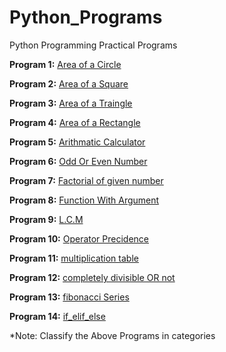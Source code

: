 # Python_Programs
Python Programming Practical Programs 

**Program 1:** [Area of a Circle](https://github.com/imprasadpatil/Python_Programs/blob/main/Area%20of%20Circle)

**Program 2:** [Area of a Square](https://github.com/imprasadpatil/Python_Programs/blob/main/Area%20of%20Squre)

**Program 3:** [Area of a Traingle](https://github.com/imprasadpatil/Python_Programs/blob/main/Area%20of%20Trangle)

**Program 4:** [Area of a Rectangle](https://github.com/imprasadpatil/Python_Programs/blob/main/Area%20of%20rectrangle)

**Program 5:** [Arithmatic Calculator](https://github.com/imprasadpatil/Python_Programs/blob/main/Arithmetic%20Calutator)

**Program 6:** [Odd Or Even Number](https://github.com/imprasadpatil/Python_Programs/blob/main/Even%20Or%20Odd)

**Program 7:** [Factorial of given number](https://github.com/imprasadpatil/Python_Programs/blob/main/Factorial%20Of%20Given%20Number)

**Program 8:** [Function With Argument](https://github.com/imprasadpatil/Python_Programs/blob/main/Function%20With%20Argument)

**Program 9:** [L.C.M](https://github.com/imprasadpatil/Python_Programs/blob/main/L.C.M)

**Program 10:** [Operator Precidence](https://github.com/imprasadpatil/Python_Programs/blob/main/Precidence)

**Program 11:** [multiplication table](https://github.com/imprasadpatil/Python_Programs/blob/main/String%20Repitation)

**Program 12:** [completely divisible OR not](https://github.com/imprasadpatil/Python_Programs/blob/main/completely%20divisible%20OR%20not)

**Program 13:** [fibonacci Series](https://github.com/imprasadpatil/Python_Programs/blob/main/fibonacci)

**Program 14:** [if_elif_else](https://github.com/imprasadpatil/Python_Programs/blob/main/if_elif_else.py)

*Note: Classify  the Above Programs in  categories

